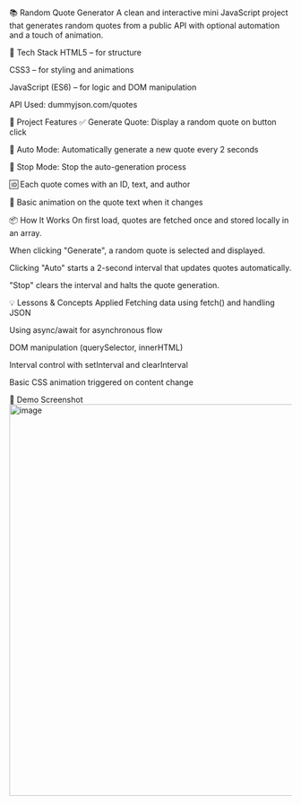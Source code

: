 📚 Random Quote Generator
A clean and interactive mini JavaScript project that generates random quotes from a public API with optional automation and a touch of animation.

🚀 Tech Stack
HTML5 – for structure

CSS3 – for styling and animations

JavaScript (ES6) – for logic and DOM manipulation

API Used: dummyjson.com/quotes

🎯 Project Features
✅ Generate Quote: Display a random quote on button click

🔁 Auto Mode: Automatically generate a new quote every 2 seconds

🛑 Stop Mode: Stop the auto-generation process

🆔 Each quote comes with an ID, text, and author

🎨 Basic animation on the quote text when it changes

📦 How It Works
On first load, quotes are fetched once and stored locally in an array.

When clicking "Generate", a random quote is selected and displayed.

Clicking "Auto" starts a 2-second interval that updates quotes automatically.

"Stop" clears the interval and halts the quote generation.

💡 Lessons & Concepts Applied
Fetching data using fetch() and handling JSON

Using async/await for asynchronous flow

DOM manipulation (querySelector, innerHTML)

Interval control with setInterval and clearInterval

Basic CSS animation triggered on content change

📸 Demo Screenshot
<img width="1520" height="698" alt="image" src="https://github.com/user-attachments/assets/81d009d7-77de-4ae7-8286-bb43945739c2" />


